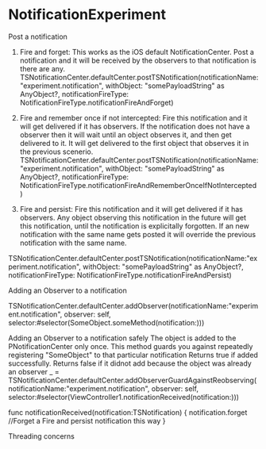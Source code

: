 # NotificationExperiment

Post a notification

1. Fire and forget: This works as the iOS default NotificationCenter. Post a notification and it will be received by the observers to that notification is there are any.
TSNotificationCenter.defaultCenter.postTSNotification(notificationName:"experiment.notification",
withObject: "somePayloadString" as AnyObject?,
notificationFireType: NotificationFireType.notificationFireAndForget)

2. Fire and remember once if not intercepted: Fire this notification and it will get delivered if it has observers. If the notification does not have a observer then it will wait until an object observes it, and then get delivered to it. It will get delivered to the first object that observes it in the previous scenerio.
TSNotificationCenter.defaultCenter.postTSNotification(notificationName:"experiment.notification",
withObject: "somePayloadString" as AnyObject?,
notificationFireType: NotificationFireType.notificationFireAndRememberOnceIfNotIntercepted)

3. Fire and persist: Fire this notification and it will get delivered if it has observers. Any object observing this notification in the future will get this notification, until the notification is explicitally forgotten. If an new notification with the same name gets posted it will override the previous notification with the same name.

TSNotificationCenter.defaultCenter.postTSNotification(notificationName:"experiment.notification",
withObject: "somePayloadString" as AnyObject?,
notificationFireType: NotificationFireType.notificationFireAndPersist)


Adding an Observer to a notification

TSNotificationCenter.defaultCenter.addObserver(notificationName:"experiment.notification", observer: self, selector:#selector(SomeObject.someMethod(notification:)))

Adding an Observer to a notification safely
The object is added to the PNotificationCenter only once. This  method guards you against repeatedly registering "SomeObject" to that particular notification
Returns true if added successfully.
Returns false if it didnot add because the object was already an observer
_ = TSNotificationCenter.defaultCenter.addObserverGuardAgainstReobserving(notificationName:"experiment.notification",
    observer: self, 
    selector:#selector(ViewController1.notificationReceived(notification:)))

 

func notificationReceived(notification:TSNotification) {
    notification.forget //Forget a Fire and persist notification this way
}


Threading concerns
